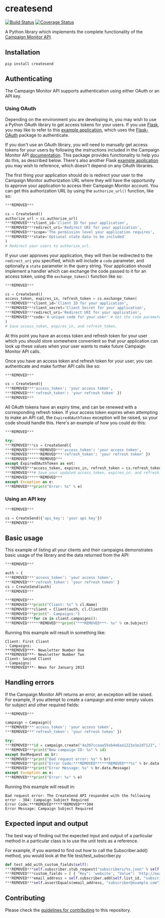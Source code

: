# createsend
[![Build Status](https://secure.travis-ci.org/campaignmonitor/createsend-python.png)][travis] [![Coverage Status](https://coveralls.io/repos/campaignmonitor/createsend-python/badge.png?branch=master)][coveralls]

A Python library which implements the complete functionality of the [Campaign Monitor API](http://www.campaignmonitor.com/api/).

[travis]: http://travis-ci.org/campaignmonitor/createsend-python
[coveralls]: https://coveralls.io/r/campaignmonitor/createsend-python

## Installation

```
pip install createsend
```

## Authenticating

The Campaign Monitor API supports authentication using either OAuth or an API key.

### Using OAuth

Depending on the environment you are developing in, you may wish to use a Python OAuth library to get access tokens for your users. If you use [Flask](http://flask.pocoo.org/), you may like to refer to this [example application](https://gist.github.com/jdennes/4754097), which uses the [Flask-OAuth](http://pythonhosted.org/Flask-OAuth/) package to authenticate.

If you don't use an OAuth library, you will need to manually get access tokens for your users by following the instructions included in the Campaign Monitor API [documentation](http://www.campaignmonitor.com/api/getting-started/#authenticating_with_oauth). This package provides functionality to help you do this, as described below. There's also another Flask [example application](https://gist.github.com/jdennes/4761254) you may wish to reference, which doesn't depend on any OAuth libraries.

The first thing your application should do is redirect your user to the Campaign Monitor authorization URL where they will have the opportunity to approve your application to access their Campaign Monitor account. You can get this authorization URL by using the `authorize_url()` function, like so:

```python
***REMOVED***

cs = CreateSend()
authorize_url = cs.authorize_url(
***REMOVED***client_id='Client ID for your application',
***REMOVED***redirect_uri='Redirect URI for your application',
***REMOVED***scope='The permission level your application requires',
***REMOVED***state='Optional state data to be included'
)
# Redirect your users to authorize_url.
```

If your user approves your application, they will then be redirected to the `redirect_uri` you specified, which will include a `code` parameter, and optionally a `state` parameter in the query string. Your application should implement a handler which can exchange the code passed to it for an access token, using the `exchange_token()` function like so:

```python
***REMOVED***

cs = CreateSend()
access_token, expires_in, refresh_token = cs.exchange_token(
***REMOVED***client_id='Client ID for your application',
***REMOVED***client_secret='Client Secret for your application',
***REMOVED***redirect_uri='Redirect URI for your application',
***REMOVED***code='A unique code for your user' # Get the code parameter from the query string
)
# Save access_token, expires_in, and refresh_token.
```

At this point you have an access token and refresh token for your user which you should store somewhere convenient so that your application can look up these values when your user wants to make future Campaign Monitor API calls.

Once you have an access token and refresh token for your user, you can authenticate and make further API calls like so:

```python
***REMOVED***

cs = CreateSend({
***REMOVED***'access_token': 'your access token',
***REMOVED***'refresh_token': 'your refresh token' })
***REMOVED***
```

All OAuth tokens have an expiry time, and can be renewed with a corresponding refresh token. If your access token expires when attempting to make an API call, the `ExpiredOAuthToken` exception will be raised, so your code should handle this. Here's an example of how you could do this:

```python
***REMOVED***

try:
***REMOVED***cs = CreateSend({
***REMOVED******REMOVED***'access_token': 'your access token',
***REMOVED******REMOVED***'refresh_token': 'your refresh token' })
***REMOVED******REMOVED***
except ExpiredOAuthToken as eot:
***REMOVED***access_token, expires_in, refresh_token = cs.refresh_token()
***REMOVED***# Save your updated access_token, expires_in, and refresh_token.
***REMOVED******REMOVED***
except Exception as e:
***REMOVED***print("Error: %s" % e)
```

### Using an API key

```python
***REMOVED***

cs = CreateSend({'api_key': 'your api key'})
***REMOVED***
```

## Basic usage
This example of listing all your clients and their campaigns demonstrates basic usage of the library and the data returned from the API:

```python
***REMOVED***

auth = {
***REMOVED***'access_token': 'your access token',
***REMOVED***'refresh_token': 'your refresh token' }
cs = CreateSend(auth)
***REMOVED***

***REMOVED***
***REMOVED***print("Client: %s" % cl.Name)
***REMOVED***client = Client(auth, cl.ClientID)
***REMOVED***print("- Campaigns:")
***REMOVED***for cm in client.campaigns():
***REMOVED******REMOVED***print("***REMOVED***- %s" % cm.Subject)
```

Running this example will result in something like:

```
Client: First Client
- Campaigns:
***REMOVED***- Newsletter Number One
***REMOVED***- Newsletter Number Two
Client: Second Client
- Campaigns:
***REMOVED***- News for January 2013
```

## Handling errors
If the Campaign Monitor API returns an error, an exception will be raised. For example, if you attempt to create a campaign and enter empty values for subject and other required fields:

```python
***REMOVED***

campaign = Campaign({
***REMOVED***'access_token': 'your access token',
***REMOVED***'refresh_token': 'your refresh token' })

try:
***REMOVED***id = campaign.create("4a397ccaaa55eb4e6aa1221e1e2d7122", "", "", "", "", "", "", "", [], [])
***REMOVED***print("New campaign ID: %s" % id)
except BadRequest as br:
***REMOVED***print("Bad request error: %s" % br)
***REMOVED***print("Error Code:***REMOVED******REMOVED***%s" % br.data.Code)
***REMOVED***print("Error Message: %s" % br.data.Message)
except Exception as e:
***REMOVED***print("Error: %s" % e)
```

Running this example will result in:

```
Bad request error: The CreateSend API responded with the following error - 304: Campaign Subject Required
Error Code:***REMOVED******REMOVED***304
Error Message: Campaign Subject Required
```

## Expected input and output
The best way of finding out the expected input and output of a particular method in a particular class is to use the unit tests as a reference.

For example, if you wanted to find out how to call the Subscriber.add() method, you would look at the file test/test_subscriber.py

```python
def test_add_with_custom_fields(self):
***REMOVED***self.subscriber.stub_request("subscribers/%s.json" % self.list_id, "add_subscriber.json")
***REMOVED***custom_fields = [ { "Key": 'website', "Value": 'http://example.com/' } ]
***REMOVED***email_address = self.subscriber.add(self.list_id, "subscriber@example.com", "Subscriber", custom_fields, True)
***REMOVED***self.assertEquals(email_address, "subscriber@example.com")
```

## Contributing

Please check the [guidelines for contributing](CONTRIBUTING.md) to this repository.
